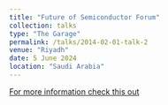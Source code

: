 ```yaml
---
title: "Future of Semiconductor Forum"
collection: talks
type: "The Garage"
permalink: /talks/2014-02-01-talk-2
venue: "Riyadh"
date: 5 June 2024
location: "Saudi Arabia"
---
```


[For more information check this out](https://semiconductors.kacst.gov.sa/speaker-single.html?id=910)
